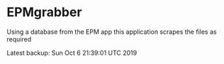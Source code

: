 # EPMgrabber
Using a database from the EPM app this application scrapes the files as required


Latest backup: Sun Oct 6 21:39:01 UTC 2019
